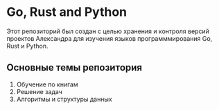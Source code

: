 # Go, Rust and Python

Этот репозиторий был создан с целью хранения и контроля версий проектов Александра для изучения языков программмирования Go, Rust и Python.

## Основные темы репозитория

1. Обучение по книгам
2. Решение задач
3. Алгоритмы и структуры данных
